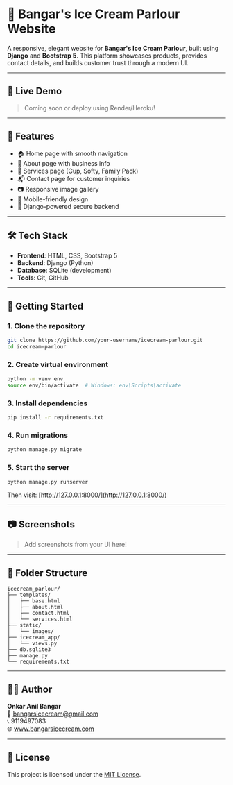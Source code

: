 
# 🍨 Bangar's Ice Cream Parlour Website

A responsive, elegant website for **Bangar's Ice Cream Parlour**, built using **Django** and **Bootstrap 5**. This platform showcases products, provides contact details, and builds customer trust through a modern UI.

---

## 🔗 Live Demo

> Coming soon or deploy using Render/Heroku!

---

## 📌 Features

- 🏠 Home page with smooth navigation
- 📖 About page with business info
- 🍧 Services page (Cup, Softy, Family Pack)
- 📬 Contact page for customer inquiries
- 📷 Responsive image gallery
- 📱 Mobile-friendly design
- 🔐 Django-powered secure backend

---

## 🛠️ Tech Stack

- **Frontend**: HTML, CSS, Bootstrap 5
- **Backend**: Django (Python)
- **Database**: SQLite (development)
- **Tools**: Git, GitHub

---

## 🚀 Getting Started

### 1. Clone the repository
```bash
git clone https://github.com/your-username/icecream-parlour.git
cd icecream-parlour
```

### 2. Create virtual environment
```bash
python -m venv env
source env/bin/activate  # Windows: env\Scripts\activate
```

### 3. Install dependencies
```bash
pip install -r requirements.txt
```

### 4. Run migrations
```bash
python manage.py migrate
```

### 5. Start the server
```bash
python manage.py runserver
```

Then visit: [http://127.0.0.1:8000/](http://127.0.0.1:8000/)

---

## 📷 Screenshots

> Add screenshots from your UI here!

---

## 📂 Folder Structure
```
icecream_parlour/
├── templates/
│   ├── base.html
│   ├── about.html
│   ├── contact.html
│   └── services.html
├── static/
│   └── images/
├── icecream_app/
│   └── views.py
├── db.sqlite3
├── manage.py
└── requirements.txt
```

---

## 👨‍💻 Author

**Onkar Anil Bangar**  
📧 bangarsicecream@gmail.com  
📞 9119497083  
🌐 www.bangarsicecream.com

---

## 📜 License

This project is licensed under the [MIT License](LICENSE).
